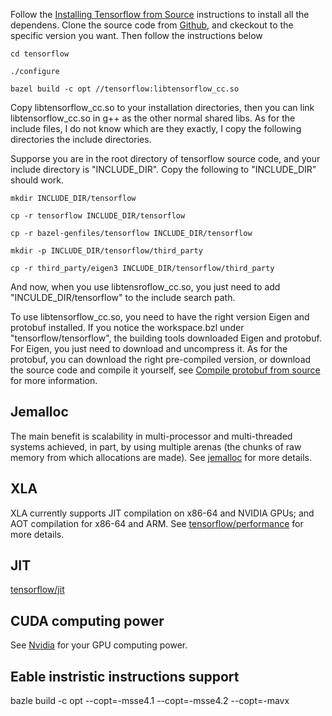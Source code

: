 

Follow the [Installing Tensorflow from Source](https://www.tensorflow.org/install/install_sources) instructions to install all the dependens. Clone the source code from [Github](https://github.com/tensorflow/tensorflow), and ckeckout to the specific version you want. Then follow the instructions below 

```shell
cd tensorflow

./configure

bazel build -c opt //tensorflow:libtensorflow_cc.so
```

Copy libtensorflow_cc.so to your installation directories, then you can link libtensorflow_cc.so in g++ as the other normal shared libs. As for the include files, I do not know which are they exactly, I copy the following directories the include directories.

Supporse you are in the root directory of tensorflow source code, and your include directory is "INCLUDE_DIR". Copy the following to "INCLUDE_DIR" should work.

```
mkdir INCLUDE_DIR/tensorflow

cp -r tensorflow INCLUDE_DIR/tensorflow

cp -r bazel-genfiles/tensorflow INCLUDE_DIR/tensorflow

mkdir -p INCLUDE_DIR/tensorflow/third_party

cp -r third_party/eigen3 INCLUDE_DIR/tensorflow/third_party

``` 
And now, when you use libtensroflow_cc.so, you just need to add "INCULDE_DIR/tensorflow" to the include search path.

To use libtensorflow_cc.so, you need to have the right version Eigen and protobuf installed. If you notice the workspace.bzl under
"tensorflow/tensorflow", the building tools downloaded Eigen and protobuf. For Eigen, you just need to download and uncompress it.
As for the protobuf, you can download the right pre-compiled version, or download the source code and compile it yourself, see [Compile protobuf from source](https://github.com/google/protobuf/blob/master/src/README.md) for more information.


## Jemalloc

The main benefit is scalability in multi-processor and multi-threaded systems achieved, in part, by using multiple arenas (the chunks of raw memory from which allocations are made). See [jemalloc](http://jemalloc.net/) for more details.

## XLA

XLA currently supports JIT compilation on x86-64 and NVIDIA GPUs; and AOT compilation for x86-64 and ARM. See [tensorflow/performance](https://www.tensorflow.org/performance/xla/) for more details. 

## JIT

[tensorflow/jit](https://www.tensorflow.org/performance/xla/jit)

## CUDA computing power
See [Nvidia](https://developer.nvidia.com/cuda-gpus) for your GPU computing power.

## Eable instristic instructions support
bazle build -c opt --copt=-msse4.1 --copt=-msse4.2 --copt=-mavx
